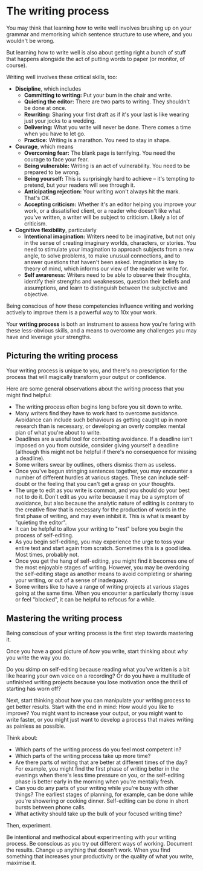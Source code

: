 # The writing process

You may think that learning how to write well involves brushing up on your grammar and memorising which sentence structure to use where, and you wouldn't be wrong.

But learning how to write well is also about getting right a bunch of stuff that happens alongside the act of putting words to paper (or monitor, of course).

Writing well involves these critical skills, too:
* **Discipline**, which includes
  * **Committing to writing:** Put your bum in the chair and write.
  * **Quieting the editor:** There are two parts to writing. They shouldn't be done at once.
  * **Rewriting:** Sharing your first draft as if it's your last is like wearing just your jocks to a wedding.
  * **Delivering:** What you write will never be done. There comes a time when you have to let go.
  * **Practice:** Writing is a marathon. You need to stay in shape.
* **Courage**, which means
  * **Overcoming fear:** The blank page is terrifying. You need the courage to face your fear.
  * **Being vulnerable:** Writing is an act of vulnerability. You need to be prepared to be wrong.
  * **Being yourself:** This is surprisingly hard to achieve – it's tempting to pretend, but your readers will see through it.
  * **Anticipating rejection:** Your writing won't always hit the mark. That's OK.
  * **Accepting criticism:** Whether it's an editor helping you improve your work, or a dissatisfied client, or a reader who doesn't like what you've written, a writer will be subject to criticism. Likely a lot of criticism.
* **Cognitive flexibility**, particularly
  * **Intentional imagination:** Writers need to be imaginative, but not only in the sense of creating imaginary worlds, characters, or stories. You need to stimulate your imagination to approach subjects from a new angle, to solve problems, to make unusual connections, and to answer questions that haven't been
asked. Imagination is key to theory of mind, which informs our view of the reader we write for.
  * **Self awareness:** Writers need to be able to observe their thoughts, identify their strengths and weaknesses, question their beliefs and assumptions, and learn to distinguish between the subjective and objective.

Being conscious of how these competencies influence writing and working actively to improve them is a powerful way to 10x your work.

Your **writing process** is both an instrument to assess how you're faring with these less-obvious skills, and a means to overcome any challenges you may have and leverage your strengths.

## Picturing the writing process

Your writing process is unique to you, and there's no prescription for the process that will magically transform your output or confidence.

Here are some general observations about the writing process that you might find helpful:

* The writing process often begins long before you sit down to write.
* Many writers find they have to work hard to overcome avoidance. Avoidance can include such behaviours as getting caught up in more research than is necessary, or developing an overly complex mental plan of what you're about to write.
* Deadlines are a useful tool for combatting avoidance. If a deadline isn't imposed on you from outside, consider giving yourself a deadline (although this might not be helpful if there's no consequence for missing a deadline).
* Some writers swear by outlines, others dismiss them as useless.
* Once you've begun stringing sentences together, you may encounter a number of different hurdles at various stages. These can include self-doubt or the feeling that you can't get a grasp on your thoughts.
* The urge to edit as you write is common, and you should do your best not to do it. Don't edit as you write because it may be a symptom of avoidance, but also because the analytic nature of editing is contrary to the creative flow that is necessary for the production of words in the first phase of writing, and may even inhibit it. This is what is meant by "quieting the editor".
* It can be helpful to allow your writing to "rest" before you begin the process of self-editing.
* As you begin self-editing, you may experience the urge to toss your entire text and start again from scratch. Sometimes this is a good idea. Most times, probably not.
* Once you get the hang of self-editing, you might find it becomes one of the most enjoyable stages of writing. However, you may be overdoing the self-editing stage as another means to avoid completing or sharing your writing, or out of a sense of inadequacy.
* Some writers like to have a range of writing projects at various stages going at the same time. When you encounter a particularly thorny issue or feel "blocked", it can be helpful to refocus for a while.

## Mastering the writing process

Being conscious of your writing process is the first step towards mastering it.

Once you have a good picture of *how* you write, start thinking about *why* you write the way you do.

Do you skimp on self-editing because reading what you've written is a bit like hearing your own voice on a recording? Or do you have a multitude of unfinished writing projects because you lose motivation once the thrill of starting has worn off?

Next, start thinking about how you can manipulate your writing process to get better results. Start with the end in mind: How would you like to improve? You might want to increase your output, or you might want to write faster, or you might just want to develop a process that makes writing as painless as possible.

Think about:
* Which parts of the writing process do you feel most competent in?
* Which parts of the writing process take up more time?
* Are there parts of writing that are better at different times of the day? For example, you might find the first phase of writing better in the evenings when there's less time pressure on you, or the self-editing phase is better early in the morning when you're mentally fresh.
* Can you do any parts of your writing while you're busy with other things? The earliest stages of planning, for example, can be done while you're showering or cooking dinner. Self-editing can be done in short bursts between phone calls.
* What activity should take up the bulk of your focused writing time?

Then, experiment.

Be intentional and methodical about experimenting with your writing process. Be conscious as you try out different ways of working. Document the results. Change up anything that doesn't work. When you find something that increases your productivity or the quality of what you write, maximise it.
